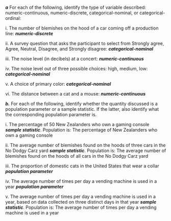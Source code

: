 ***a***
For each of the following, identify the type of variable described: 
numeric-continuous, numeric-discrete, categorical-nominal, or categorical-ordinal:

i. The number of blemishes on the hood of a car coming off a production line: ***numeric-discrete***

ii. A survey question that asks the participant to select from Strongly agree, Agree, Neutral, Disagree, and Strongly disagree:
***categorical-nominal***

iii. The noise level (in decibels) at a concert: ***numeric-continuous***

iv. The noise level out of three possible choices: high, medium, low: ***categorical-nominal***

v. A choice of primary color: ***categorical-nominal***

vi. The distance between a cat and a mouse: ***numeric-continuous***


***b.***
For each of the following, identify whether the quantity discussed is a population parameter or a sample statistic. If the latter, also identify what the corresponding population parameter is.

i. The percentage of 50 New Zealanders who own a gaming console 
***sample statistic***. Population is: The percentage of New Zealanders who own a gaming console

ii. The average number of blemishes found on the hoods of three cars in the No Dodgy Carz yard
***sample statistic***. Population is: The average number of blemishes found on the hoods of all cars in the No Dodgy Carz yard

iii. The proportion of domestic cats in the United States that wear a collar
***population parameter***

iv. The average number of times per day a vending machine is used in a year
***population parameter***

v. The average number of times per day a vending machine is used in a year, based on data collected on three distinct days in that year ***sample statistic***. Population is: The average number of times per day a vending machine is used in a year
